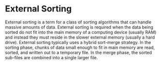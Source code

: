 # External Sorting

External sorting is a term for a class of sorting algorithms that can handle massive amounts of data. External sorting is required when the data being sorted do not fit into the main memory of a computing device (usually RAM) and instead they must reside in the slower external memory (usually a hard drive). External sorting typically uses a hybrid sort-merge strategy. In the sorting phase, chunks of data small enough to fit in main memory are read, sorted, and written out to a temporary file. In the merge phase, the sorted sub-files are combined into a single larger file.
